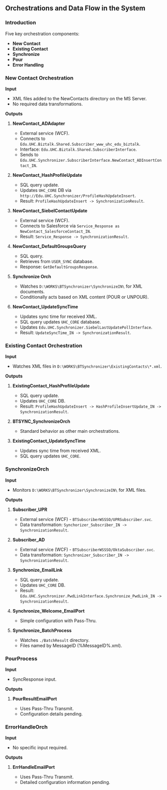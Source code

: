 ## Orchestrations and Data Flow in the System

### Introduction

Five key orchestration components: 

- **New Contact**
- **Existing Contact**
- **Synchronize**
- **Pour**
- **Error Handling**

### New Contact Orchestration

**Input**

- XML files added to the NewContacts directory on the MS Server.
- No required data transformations.

**Outputs**

1. **NewContact_ADAdapter**

   - External service (WCF).
   - Connects to `Edu.UHC.Biztalk.Shared.Subscriber_www_uhc_edu_biztalk`.
   - Interface: `Edu.UHC.Biztalk.Shared.SubscriberInterface`.
   - Sends to `Edu.UHC.Synchronizer.SubscriberInterface.NewContact_ADInsertContact_IN`.

2. **NewContact_HashProfileUpdate**

   - SQL query update.
   - Updates `UHC_CORE` DB via `http://Edu.UHC.Synchronizer/ProfileHashUpdateInsert`.
   - Result: `ProfileHashUpdateInsert -> SynchronizationResult`.

3. **NewContact_SiebelContactUpdate**

   - External service (WCF).
   - Connects to Salesforce via `Service_Response as NewContact_SalesforceContact_IN`.
   - Result: `Service_Response -> SynchronizationResult`.

4. **NewContact_DefaultGroupsQuery**

   - SQL query.
   - Retrieves from `USER_SYNC` database.
   - Response: `GetDefaultGroupsResponse`.

5. **Synchronize Orch**

   - Watches `D:\WORKS\BTSynchronizer\SynchronizeIN\` for XML documents.
   - Conditionally acts based on XML content (POUR or UNPOUR).

6. **NewContact_UpdateSyncTime**

   - Updates sync time for received XML.
   - SQL query updates `UHC_CORE` database.
   - Updates `Edu.UHC.Synchronizer.SiebelLastUpdatePollInterface`.
   - Result: `UpdateSyncTime_IN -> SynchronizationResult`.

### Existing Contact Orchestration

**Input**

- Watches XML files in `D:\WORKS\BTSynchronizer\ExistingContacts\*.xml`.

**Outputs**

1. **ExistingContact_HashProfileUpdate**

   - SQL query update.
   - Updates `UHC_CORE` DB.
   - Result: `ProfileHashUpdateInsert -> HashProfileInsertUpdate_IN -> SynchronizationResult`.

2. **BTSYNC_SynchronizeOrch**

   - Standard behavior as other main orchestrations.

3. **ExistingContact_UpdateSyncTime**

   - Updates sync time from received XML.
   - SQL query updates `UHC_CORE`.

### SynchronizeOrch

**Input**

- Monitors `D:\WORKS\BTSynchronizer\SynchronizeIN\` for XML files.

**Outputs**

1. **Subscriber_UPR**

   - External service (WCF) - `BTSubscriberWSSSO/UPRSubscriber.svc`.
   - Data transformation: `Synchorizer_Subscriber_IN -> SynchronizationResult`.

2. **Subscriber_AD**

   - External service (WCF) - `BTSubscriberWSSSO/OktaSubscriber.svc`.
   - Data transformation: `Synchronizer_Subscriber_IN -> SynchronizationResult`.

3. **Synchronize_EmailLink**

   - SQL query update.
   - Updates `UHC_CORE` DB.
   - Result: `Edu.UHC.Synchronizer.PwdLinkInterface.Synchronize_PwdLink_IN -> SynchronizationResult`.

4. **Synchronize_Welcome_EmailPort**

   - Simple configuration with Pass-Thru.

5. **Synchronize_BatchProcess**

   - Watches `./BatchResult` directory.
   - Files named by MessageID (%MessageID%.xml).

### PourProcess

**Input**

- SyncResponse input.

**Outputs**

1. **PourResultEmailPort**

   - Uses Pass-Thru Transmit.
   - Configuration details pending.

### ErrorHandleOrch

**Input**

- No specific input required.

**Outputs**

1. **ErrHandleEmailPort**

   - Uses Pass-Thru Transmit.
   - Detailed configuration information pending.
